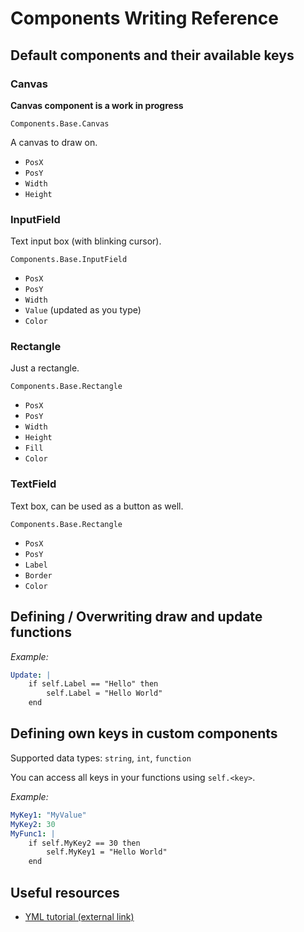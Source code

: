 
# Components Writing Reference

## Default components and their available keys

### Canvas

**Canvas component is a work in progress**

`Components.Base.Canvas`

A canvas to draw on.

 - `PosX`
 - `PosY`
 - `Width`
 - `Height`

### InputField

Text input box (with blinking cursor).

`Components.Base.InputField`

 - `PosX`
 - `PosY`
 - `Width`
 - `Value` (updated as you type)
 - `Color`

### Rectangle

Just a rectangle.

`Components.Base.Rectangle`

 - `PosX`
 - `PosY`
 - `Width`
 - `Height`
 - `Fill`
 - `Color`

### TextField

Text box, can be used as a button as well.

`Components.Base.Rectangle`

 - `PosX`
 - `PosY`
 - `Label`
 - `Border`
 - `Color`

## Defining / Overwriting draw and update functions

*Example:*

```yaml
Update: |
    if self.Label == "Hello" then
        self.Label = "Hello World"
    end
```

## Defining own keys in custom components

Supported data types: `string`, `int`, `function`

You can access all keys in your functions using `self.<key>`.

*Example:*

```yaml
MyKey1: "MyValue"
MyKey2: 30
MyFunc1: |
    if self.MyKey2 == 30 then
        self.MyKey1 = "Hello World"
    end
```

## Useful resources

 - [YML tutorial (external link)](https://www.educative.io/blog/yaml-tutorial)
